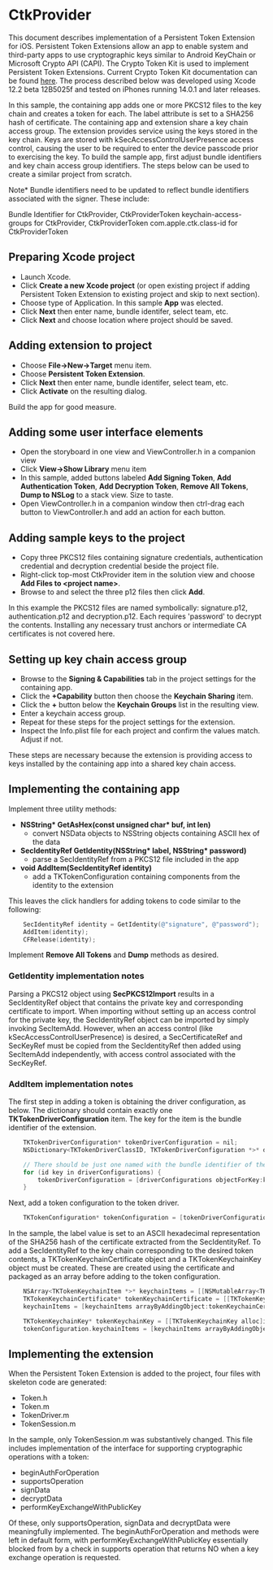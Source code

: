 # CtkProvider

This document describes implementation of a Persistent Token Extension for iOS. Persistent Token Extensions allow an app to enable system and third-party apps to use cryptographic keys similar to Android KeyChain or Microsoft Crypto API (CAPI). The Crypto Token Kit is used to implement Persistent Token Extensions. Current Crypto Token Kit documentation can be found [here](https://developer.apple.com/documentation/cryptotokenkit?language=objc). The process described below was developed using Xcode 12.2 beta 12B5025f and tested on iPhones running 14.0.1 and later releases.

In this sample, the containing app adds one or more PKCS12 files to the key chain and creates a token for each. The label attribute is set to a SHA256 hash of certificate. The containing app and extension share a key chain access group. The extension provides service using the keys stored in the key chain. Keys are stored with kSecAccessControlUserPresence access control, causing the user to be required to enter the device passcode prior to exercising the key. To build the sample app, first adjust bundle identifiers and key chain access group identifiers. The steps below can be used to create a similar project from scratch.

Note*
Bundle identifiers need to be updated to reflect bundle identifiers associated with the signer. These include:

Bundle Identifier for CtkProvider, CtkProviderToken
keychain-access-groups for CtkProvider, CtkProviderToken
com.apple.ctk.class-id for CtkProviderToken

## Preparing Xcode project

- Launch Xcode.
- Click **Create a new Xcode project** (or open existing project if adding Persistent Token Extension to existing project and skip to next section).
- Choose type of Application. In this sample **App** was elected.
- Click **Next** then enter name, bundle identifer, select team, etc.
- Click **Next** and choose location where project should be saved.

## Adding extension to project

- Choose **File->New->Target** menu item.
- Choose **Persistent Token Extension**.
- Click **Next** then enter name, bundle identifer, select team, etc.
- Click **Activate** on the resulting dialog.

Build the app for good measure.

## Adding some user interface elements

- Open the storyboard in one view and ViewController.h in a companion view
- Click **View->Show Library** menu item
- In this sample, added buttons labeled **Add Signing Token**, **Add Authentication Token**, **Add Decryption Token**, **Remove All Tokens**, **Dump to NSLog** to a stack view. Size to taste.
- Open ViewController.h in a companion window then ctrl-drag each button to ViewController.h and add an action for each button.

## Adding sample keys to the project

- Copy three PKCS12 files containing signature credentials, authentication credential and decryption credential beside the project file.
- Right-click top-most CtkProvider item in the solution view and choose **Add Files to \<project name\>**.
- Browse to and select the three p12 files then click **Add**.

In this example the PKCS12 files are named symbolically: signature.p12, authentication.p12 and decryption.p12. Each requires 'password' to decrypt the contents. Installing any necessary trust anchors or intermediate CA certificates is not covered here.

## Setting up key chain access group

- Browse to the **Signing & Capabilities** tab in the project settings for the containing app.
- Click the **+Capability** button then choose the **Keychain Sharing** item.
- Click the **+** button below the **Keychain Groups** list in the resulting view.
- Enter a keychain access group.
- Repeat for these steps for the project settings for the extension.
- Inspect the Info.plist file for each project and confirm the values match. Adjust if not.

These steps are necessary because the extension is providing access to keys installed by the containing app into a shared key chain access.

## Implementing the containing app

Implement three utility methods:

- **NSString\* GetAsHex(const unsigned char\* buf, int len)**
  - convert NSData objects to NSString objects containing ASCII hex of the data
- **SecIdentityRef GetIdentity(NSString\* label, NSString\* password)**
  - parse a SecIdentityRef from a PKCS12 file included in the app
- **void AddItem(SecIdentityRef identity)**
  - add a TKTokenConfiguration containing components from the identity to the extension

This leaves the click handlers for adding tokens to code similar to the following:

```objective-c
    SecIdentityRef identity = GetIdentity(@"signature", @"password");
    AddItem(identity);
    CFRelease(identity);
```

Implement **Remove All Tokens** and **Dump** methods as desired.

### GetIdentity implementation notes

Parsing a PKCS12 object using **SecPKCS12Import** results in a SecIdentityRef object that contains the private key and corresponding certificate to import. When importing without setting up an access control for the private key, the SecIdentityRef object can be imported by simply invoking SecItemAdd. However, when an access control (like kSecAccessControlUserPresence) is desired, a SecCertificateRef and SecKeyRef must be copied from the SecIdentityRef then added using SecItemAdd independently, with access control associated with the SecKeyRef.

### AddItem implementation notes

The first step in adding a token is obtaining the driver configuration, as below. The dictionary should contain exactly one **TKTokenDriverConfiguration** item. The key for the item is the bundle identifier of the extension.

```objective-c
    TKTokenDriverConfiguration* tokenDriverConfiguration = nil;
    NSDictionary<TKTokenDriverClassID, TKTokenDriverConfiguration *>* driverConfigurations = [TKTokenDriverConfiguration driverConfigurations];

    // There should be just one named with the bundle identifier of the extension
    for (id key in driverConfigurations) {
        tokenDriverConfiguration = [driverConfigurations objectForKey:key];
    }
```

Next, add a token configuration to the token driver.

```objective-c
    TKTokenConfiguration* tokenConfiguration = [tokenDriverConfiguration addTokenConfigurationForTokenInstanceID:label];
```

In the sample, the label value is set to an ASCII hexadecimal representation of the SHA256 hash of the certificate extracted from the SecIdentityRef. To add a SecIdentityRef to the key chain corresponding to the desired token contents, a TKTokenKeychainCertificate object and a TKTokenKeychainKey object must be created. These are created using the certificate and packaged as an array before adding to the token configuration.

```objective-c
    NSArray<TKTokenKeychainItem *>* keychainItems = [[NSMutableArray<TKTokenKeychainItem*> alloc]init];
    TKTokenKeychainCertificate* tokenKeychainCertificate = [[TKTokenKeychainCertificate alloc]initWithCertificate:certificateRef objectID:label];
    keychainItems = [keychainItems arrayByAddingObject:tokenKeychainCertificate];

    TKTokenKeychainKey* tokenKeychainKey = [[TKTokenKeychainKey alloc]initWithCertificate:certificateRef objectID:label];
    tokenConfiguration.keychainItems = [keychainItems arrayByAddingObject:tokenKeychainKey];
```

## Implementing the extension

When the Persistent Token Extension is added to the project, four files with skeleton code are generated:

- Token.h
- Token.m
- TokenDriver.m
- TokenSession.m

In the sample, only TokenSession.m was substantively changed. This file includes implementation of the interface for supporting cryptographic operations with a token:

- beginAuthForOperation
- supportsOperation
- signData
- decryptData
- performKeyExchangeWithPublicKey

Of these, only supportsOperation, signData and decryptData were meaningfully implemented. The beginAuthForOperation and methods were left in default form, with performKeyExchangeWithPublicKey essentially blocked from by a check in supports operation that returns NO when a key exchange operation is requested.
